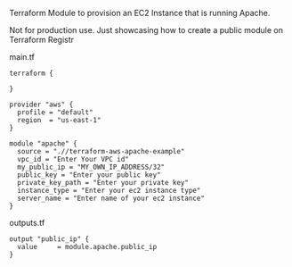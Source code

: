 Terraform Module to provision an EC2 Instance that is running Apache.

Not for production use. Just showcasing how to create a public module on Terraform Registr

main.tf
```hcl
terraform {

}

provider "aws" {
  profile = "default"
  region  = "us-east-1"
}

module "apache" {
  source = ".//terraform-aws-apache-example"
  vpc_id = "Enter Your VPC id"
  my_public_ip = "MY_OWN_IP_ADDRESS/32"
  public_key = "Enter your public key"
  private_key_path = "Enter your private key"
  instance_type = "Enter your ec2 instance type"
  server_name = "Enter name of your ec2 instance"
}
```
outputs.tf
```hcl
output "public_ip" {
  value     = module.apache.public_ip
}
```